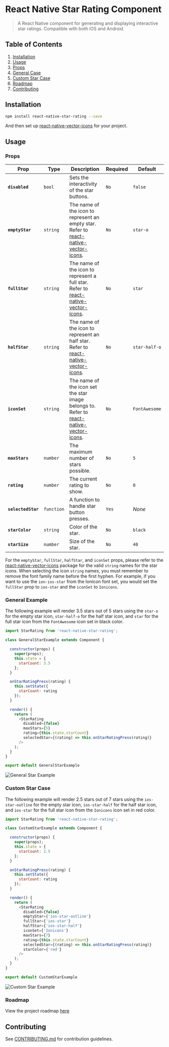 # React Native Star Rating Component

> A React Native component for generating and displaying interactive star ratings. Compatible with both iOS and Android.

## Table of Contents

1. [Installation](#installation)
1. [Usage](#usage)
  1. [Props](#props)
  1. [General Case](#general-case)
  1. [Custom Star Case](#custom-star-case)
1. [Roadmap](#roadmap)
1. [Contributing](#contributing)

## Installation

```sh
npm install react-native-star-rating --save
```

And then set up [react-native-vector-icons](https://github.com/oblador/react-native-vector-icons) for your project.

## Usage

### Props

| Prop | Type | Description | Required | Default |
|---|---|---|---|---|
|**`disabled`**|`bool`|Sets the interactivity of the star buttons. |`No`|`false`|
|**`emptyStar`**|`string`|The name of the icon to represent an empty star. Refer to [react-native-vector-icons](https://github.com/oblador/react-native-vector-icons). |`No`|`star-o`|
|**`fullStar`**|`string`|The name of the icon to represent a full star. Refer to [react-native-vector-icons](https://github.com/oblador/react-native-vector-icons). |`No`|`star`|
|**`halfStar`**|`string`|The name of the icon to represent an half star. Refer to [react-native-vector-icons](https://github.com/oblador/react-native-vector-icons).  |`No`|`star-half-o`|
|**`iconSet`**|`string`|The name of the icon set the star image belongs to. Refer to [react-native-vector-icons](https://github.com/oblador/react-native-vector-icons).  |`No`|`FontAwesome`|
|**`maxStars`**|`number`|The maximum number of stars possible. |`No`|`5`|
|**`rating`**|`number`|The current rating to show.  |`No`|`0`|
|**`selectedStar`**|`function`|A function to handle star button presses. |`Yes`|*None*|
|**`starColor`**|`string`|Color of the star. |`No`|`black`|
|**`starSize`**|`number`|Size of the star. |`No`|`40`|

For the `emptyStar`, `fullStar`, `halfStar`, and `iconSet` props, please refer to the [react-native-vector-icons](https://github.com/oblador/react-native-vector-icons) package for the valid `string` names for the star icons. When selecting the icon `string` names, you must remember to remove the font family name before the first hyphen. For example, if you want to use the `ion-ios-star` from the Ionicon font set, you would set the `fullStar` prop to `ios-star` and the `iconSet` to `Ionicons`.

### General Example

The following example will render 3.5 stars out of 5 stars using the `star-o` for the empty star icon, `star-half-o` for the half star icon, and `star` for the full star icon from the `FontAwesome` icon set in black color.

```js
import StarRating from 'react-native-star-rating';

class GeneralStarExample extends Component {

  constructor(props) {
    super(props);
    this.state = {
      starCount: 3.5
    };
  }

  onStarRatingPress(rating) {
    this.setState({
      starCount: rating
    });
  }

  render() {
    return (
      <StarRating 
        disabled={false}
        maxStars={5}
        rating={this.state.starCount}
        selectedStar={(rating) => this.onStarRatingPress(rating)}
      />
    );
  }
}

export default GeneralStarExample
```

![General Star Example](https://github.com/djchie/react-native-star-rating/blob/master/assets/general-star-demo.gif)

### Custom Star Case

The following example will render 2.5 stars out of 7 stars using the `ios-star-outline` for the empty star icon, `ios-star-half` for the half star icon, and `ios-star` for the full star icon from the `Ionicons` icon set in red color.

```js
import StarRating from 'react-native-star-rating';

class CustomStarExample extends Component {

  constructor(props) {
    super(props);
    this.state = {
      starCount: 2.5
    };
  }

  onStarRatingPress(rating) {
    this.setState({
      starCount: rating
    });
  }

  render() {
    return (
      <StarRating 
        disabled={false}
        emptyStar={'ios-star-outline'}
        fullStar={'ios-star'}
        halfStar={'ios-star-half'}
        iconSet={'Ionicons'}
        maxStars={7}
        rating={this.state.starCount}
        selectedStar={(rating) => this.onStarRatingPress(rating)}
        starColor={'red'}
      />
    );
  }
}

export default CustomStarExample
```

![Custom Star Example](https://github.com/djchie/react-native-star-rating/blob/master/assets/custom-star-demo.gif)

### Roadmap

View the project roadmap [here](https://github.com/djchie/react-native-star-rating/issues)

## Contributing

See [CONTRIBUTING.md](CONTRIBUTING.md) for contribution guidelines.